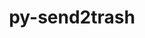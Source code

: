 ---
title: "py-send2trash"
layout: cache
categories: [package, develop-2025-03-30]
meta: {"compilers": ["none"], "num_specs": 5, "num_specs_by_stack": {"data-vis-sdk": 1, "e4s": 1, "e4s-neoverse-v2": 1, "e4s-oneapi": 2, "root": 5}, "oss": ["ubuntu20.04", "ubuntu22.04"], "platforms": ["linux"], "stacks": ["data-vis-sdk", "e4s", "e4s-neoverse-v2", "e4s-oneapi", "root"], "targets": ["neoverse_v2", "x86_64_v3"], "versions": ["1.8.3"]}
spec_details: [{"compiler": "none", "hash": "cgmhehn5ir6r46qko2q7jymu4zrrj5vn", "os": "ubuntu22.04", "platform": "linux", "size": "-", "stacks": ["e4s-oneapi", "root"], "target": "x86_64_v3", "variants": ["build_system=python_pip"], "versions": ["1.8.3"]}, {"compiler": "none", "hash": "fcnpb6etg74efqgsxebzvf5mfyeud436", "os": "ubuntu22.04", "platform": "linux", "size": "-", "stacks": ["e4s-oneapi", "root"], "target": "x86_64_v3", "variants": ["build_system=python_pip"], "versions": ["1.8.3"]}, {"compiler": "none", "hash": "no6g6ruttrg7uyneiecyvf6t3se5fm4d", "os": "ubuntu22.04", "platform": "linux", "size": "-", "stacks": ["e4s-neoverse-v2", "root"], "target": "neoverse_v2", "variants": ["build_system=python_pip"], "versions": ["1.8.3"]}, {"compiler": "none", "hash": "rzvaygqj66zyfyu2ko3hprh6gg746hvk", "os": "ubuntu22.04", "platform": "linux", "size": "-", "stacks": ["e4s", "root"], "target": "x86_64_v3", "variants": ["build_system=python_pip"], "versions": ["1.8.3"]}, {"compiler": "none", "hash": "ufs7mt5jj4xyfstaf7kpxn2yplx7ompr", "os": "ubuntu20.04", "platform": "linux", "size": "-", "stacks": ["data-vis-sdk", "root"], "target": "x86_64_v3", "variants": ["build_system=python_pip"], "versions": ["1.8.3"]}]
---